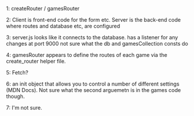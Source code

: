 1: createRouter / gamesRouter

2:
Client is front-end code for the form etc.
Server is the back-end code where routes and database etc, are configured

3:
server.js 
looks like it connects to the database.
has a listener for any changes at port 9000
not sure what the db and gamesCollection consts do

4:
gamesRouter appears to define the routes of each game via the create_router helper file.

5:
Fetch?

6:
an init object that allows you to control a number of different settings (MDN Docs).
Not sure what the second arguemetn is in the games code though.

7:
I'm not sure.